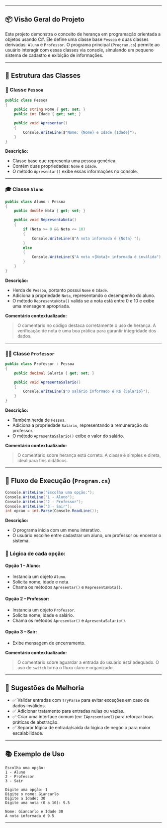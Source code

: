 
---

## 📦 Visão Geral do Projeto

Este projeto demonstra o conceito de herança em programação orientada a objetos usando C#. Ele define uma classe base `Pessoa` e duas classes derivadas: `Aluno` e `Professor`. O programa principal (`Program.cs`) permite ao usuário interagir com essas classes via console, simulando um pequeno sistema de cadastro e exibição de informações.

---

## 🧩 Estrutura das Classes

### 👤 Classe `Pessoa`

```csharp
public class Pessoa
{
    public string Nome { get; set; }
    public int Idade { get; set; }

    public void Apresentar()
    {
        Console.WriteLine($"Nome: {Nome} e Idade {Idade}");
    }
}
```

**Descrição:**
- Classe base que representa uma pessoa genérica.
- Contém duas propriedades: `Nome` e `Idade`.
- O método `Apresentar()` exibe essas informações no console.

---

### 🎓 Classe `Aluno`

```csharp
public class Aluno : Pessoa
{
    public double Nota { get; set; }

    public void RepresentaNota()
    {
        if (Nota >= 0 && Nota <= 10)
        {
            Console.WriteLine($"A nota informada é {Nota} ");
        }
        else
        {
            Console.WriteLine($"A nota <{Nota}> informada é inválida");
        }
    }
}
```

**Descrição:**
- Herda de `Pessoa`, portanto possui `Nome` e `Idade`.
- Adiciona a propriedade `Nota`, representando o desempenho do aluno.
- O método `RepresentaNota()` valida se a nota está entre 0 e 10 e exibe uma mensagem apropriada.

**Comentário contextualizado:**
> O comentário no código destaca corretamente o uso de herança. A verificação de nota é uma boa prática para garantir integridade dos dados.

---

### 👨‍🏫 Classe `Professor`

```csharp
public class Professor : Pessoa
{
    public decimal Salario { get; set; }

    public void ApresentaSalario()
    {
        Console.WriteLine($"O salário informado é R$ {Salario}");
    }
}
```

**Descrição:**
- Também herda de `Pessoa`.
- Adiciona a propriedade `Salario`, representando a remuneração do professor.
- O método `ApresentaSalario()` exibe o valor do salário.

**Comentário contextualizado:**
> O comentário sobre herança está correto. A classe é simples e direta, ideal para fins didáticos.

---

## 🔁 Fluxo de Execução (`Program.cs`)

```csharp
Console.WriteLine("Escolha uma opção:");
Console.WriteLine("1 - Aluno");
Console.WriteLine("2 - Professor");
Console.WriteLine("3 - Sair");
int opcao = int.Parse(Console.ReadLine());
```

**Descrição:**
- O programa inicia com um menu interativo.
- O usuário escolhe entre cadastrar um aluno, um professor ou encerrar o sistema.

### 🧠 Lógica de cada opção:

#### Opção 1 – Aluno:
- Instancia um objeto `Aluno`.
- Solicita nome, idade e nota.
- Chama os métodos `Apresentar()` e `RepresentaNota()`.

#### Opção 2 – Professor:
- Instancia um objeto `Professor`.
- Solicita nome, idade e salário.
- Chama os métodos `Apresentar()` e `ApresentaSalario()`.

#### Opção 3 – Sair:
- Exibe mensagem de encerramento.

**Comentário contextualizado:**
> O comentário sobre aguardar a entrada do usuário está adequado. O uso de `switch` torna o fluxo claro e organizado.

---

## 📝 Sugestões de Melhoria

- ✅ Validar entradas com `TryParse` para evitar exceções em caso de dados inválidos.
- ✅ Adicionar tratamento para entradas nulas ou vazias.
- ✅ Criar uma interface comum (ex: `IApresentavel`) para reforçar boas práticas de abstração.
- ✅ Separar lógica de entrada/saída da lógica de negócio para maior escalabilidade.

---

## 📚 Exemplo de Uso

```plaintext
Escolha uma opção:
1 - Aluno
2 - Professor
3 - Sair

Digite uma opção: 1
Digite o nome: Giancarlo
Digite a Idade: 30
Digite uma nota (0 a 10): 9.5

Nome: Giancarlo e Idade 30
A nota informada é 9.5
```

---
